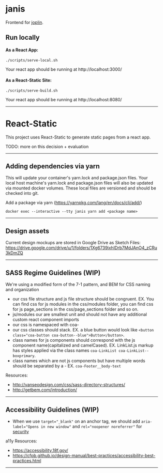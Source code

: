 # janis
Frontend for [joplin](https://github.com/cityofaustin/joplin).

## Run locally

#### As a React App:
```
./scripts/serve-local.sh
```
Your react app should be running at http://localhost:3000/

#### As a React-Static Site:
```
./scripts/serve-build.sh
```
Your react app should be running at http://localhost:8080/


---

# React-Static

This project uses React-Static to generate static pages from a react app.

TODO: more on this decision + evaluation

---

## Adding dependencies via yarn

This will update your container's yarn.lock and package.json files.
Your local host machine's yarn.lock and package.json files will also be updated via mounted docker volumes. These local files are versioned and should be checked into git.


Add a package via yarn (https://yarnpkg.com/lang/en/docs/cli/add/)
```
docker exec --interactive --tty janis yarn add <package name>
```

___

## Design assets

Current design mockups are stored in Google Drive as Sketch Files:
https://drive.google.com/drive/u/1/folders/1Xg6739ixhIDrb7MdJAnO4_zCRu3kDmZQ

---

## SASS Regime Guidelines (WIP)

We're using a modified form of the 7-1 pattern, and BEM for CSS naming and organization
- our css file structure and js file structure should be congruent.
  EX. You can find css for js modules in the css/modules folder, you can find css for js page_sections in the css/page_sections folder and so on.
- js/modules our are smallest unit and should not have any additional custom react component imports
- our css is namespaced with coa-
- our css classes should stack. EX. a blue button would look like `<button class="coa-button coa-button--blue">Button</button>`.
- class names for js components should correspond with the js component name(capitalized and camelCased).
  EX. LinkList.js markup has styles applied via the class names `coa-LinkList coa-LinkList--boxprimary`.
- class names which are not js components but have multiple words should be separated by a -
  EX. `coa-Footer__body-text`

Resources:
- http://vanseodesign.com/css/sass-directory-structures/
- http://getbem.com/introduction/

---

## Accessibility Guidelines (WIP)

- When we use `target="_blank"` on an anchor tag, we should add `aria-label="Opens in new window"` and `rel="noopener noreferrer"` for [security](https://www.jitbit.com/alexblog/256-targetblank---the-most-underestimated-vulnerability-ever/)

a11y Resources:
- https://accessibility.18f.gov/
- https://cfpb.github.io/design-manual/best-practices/accessibility-best-practices.html

---
